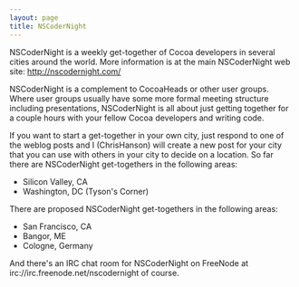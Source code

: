 ```yaml
---
layout: page
title: NSCoderNight
---
```


NSCoderNight is a weekly get-together of Cocoa developers in several cities around the world.  More information is at the main NSCoderNight web site: http://nscodernight.com/

NSCoderNight is a complement to CocoaHeads or other user groups.  Where user groups usually have some more formal meeting structure including presentations, NSCoderNight is all about just getting together for a couple hours with your fellow Cocoa developers and writing code.

If you want to start a get-together in your own city, just respond to one of the weblog posts and I (ChrisHanson) will create a new post for your city that you can use with others in your city to decide on a location.  So far there are NSCoderNight get-togethers in the following areas:

- Silicon Valley, CA
- Washington, DC (Tyson's Corner)

There are proposed NSCoderNight get-togethers in the following areas:

- San Francisco, CA
- Bangor, ME
- Cologne, Germany

And there's an IRC chat room for NSCoderNight on FreeNode at irc://irc.freenode.net/nscodernight of course.

